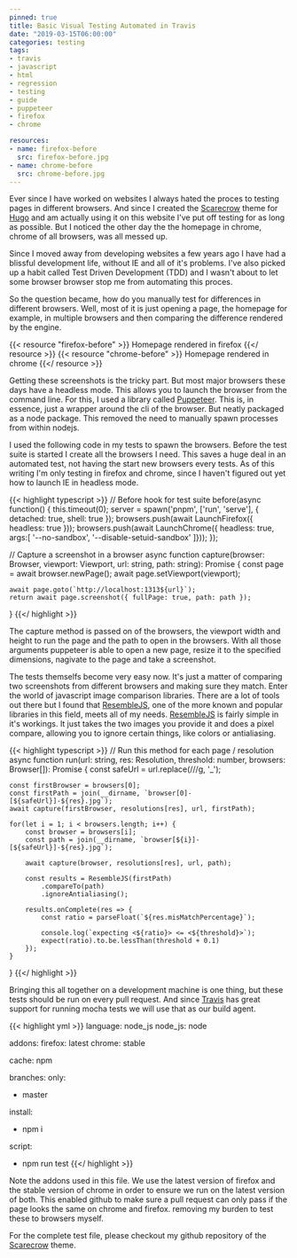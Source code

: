 ```yaml
---
pinned: true
title: Basic Visual Testing Automated in Travis
date: "2019-03-15T06:00:00"
categories: testing
tags:
- travis
- javascript
- html
- regression
- testing
- guide
- puppeteer
- firefox
- chrome

resources:
- name: firefox-before
  src: firefox-before.jpg
- name: chrome-before
  src: chrome-before.jpg
---
```


Ever since I have worked on websites I always hated the proces to testing pages in different browsers. And since I created the [Scarecrow][scarecrow] theme for [Hugo][hugo] and am actually using it on this website I've put off testing for as long as possible. But I noticed the other day the the homepage in chrome, chrome of all browsers, was all messed up.

<!--more-->

Since I moved away from developing websites a few years ago I have had a blissful development life, without IE and all of it's problems.  I've also picked up a habit called Test Driven Development (TDD) and I wasn't about to let some browser browser stop me from automating this proces.

So the question became, how do you manually test for differences in different browsers. Well, most of it is just opening a page, the homepage for example, in multiple browsers and then comparing the difference rendered by the engine.

{{< resource "firefox-before" >}}
	Homepage rendered in firefox
{{</ resource >}}
{{< resource "chrome-before" >}}
	Homepage rendered in chrome
{{</ resource >}}

Getting these screenshots is the tricky part. But most major browsers these days have a headless mode. This allows you to launch the browser from the command line. For this, I used a library called [Puppeteer][puppeteer]. This is, in essence, just a wrapper around the cli of the browser. But neatly packaged as a node package. This removed the need to manually spawn processes from within nodejs.

I used the following code in my tests to spawn the browsers. Before the test suite is started I create all the browsers I need. This saves a huge deal in an automated test, not having the start new browsers every tests. As of this writing I'm only testing in firefox and chrome, since I haven't figured out yet how to launch IE in headless mode.

{{< highlight typescript >}}
// Before hook for test suite
before(async function() {
	this.timeout(0);
	server = spawn('pnpm', ['run', 'serve'], { detached: true, shell: true });
	browsers.push(await LaunchFirefox({ headless: true }));
	browsers.push(await LaunchChrome({ headless: true, args:[ '--no-sandbox', '--disable-setuid-sandbox' ]}));
});

// Capture a screenshot in a browser
async function capture(browser: Browser, viewport: Viewport, url: string, path: string): Promise<Buffer> {
	const page = await browser.newPage();
	await page.setViewport(viewport);

	await page.goto(`http://localhost:1313${url}`);
	return await page.screenshot({ fullPage: true, path: path });
}
{{</ highlight >}}

The capture method is passed on of the browsers, the viewport width and height to run the page and the path to open in the browsers.
With all those arguments puppeteer is able to open a new page, resize it to the specified dimensions, nagivate to the page and take a screenshot.

The tests themselfs become very easy now. It's just a matter of comparing two screenshots from different browsers and making sure they match. Enter the world of javascript image comparison libraries. There are a lot of tools out there but I found that [ResembleJS][resemblejs], one of the more known and popular libraries in this field, meets all of my needs. [ResembleJS][resemblejs] is fairly simple in it's workings. It just takes the two images you provide it and does a pixel compare, allowing you to ignore certain things, like colors or antialiasing.

{{< highlight typescript >}}
// Run this method for each page / resolution
async function run(url: string, res: Resolution, threshold: number, browsers: Browser[]): Promise<void> {
	const safeUrl = url.replace(/\//g, '_');

	const firstBrowser = browsers[0];
	const firstPath = join(__dirname, `browser[0]-[${safeUrl}]-${res}.jpg`);
	await capture(firstBrowser, resolutions[res], url, firstPath);

	for(let i = 1; i < browsers.length; i++) {
		const browser = browsers[i];
		const path = join(__dirname, `browser[${i}]-[${safeUrl}]-${res}.jpg`);

		await capture(browser, resolutions[res], url, path);

		const results = ResembleJS(firstPath)
			.compareTo(path)
			.ignoreAntialiasing();

		results.onComplete(res => {
			const ratio = parseFloat(`${res.misMatchPercentage}`);

			console.log(`expecting <${ratio}> <= <${threshold}>`);
			expect(ratio).to.be.lessThan(threshold + 0.1)
		});
	}
}
{{</ highlight >}}

Bringing this all together on a development machine is one thing, but these tests should be run on every pull request. And since [Travis][travis] has great support for running mocha tests we will use that as our build agent.

{{< highlight yml >}}
language: node_js
node_js: node

addons:
  firefox: latest
  chrome: stable

cache: npm

branches:
  only:
  - master

install:
- npm i

script:
- npm run test
{{</ highlight >}}

Note the addons used in this file. We use the latest version of firefox and the stable version of chrome in order to ensure we run on the latest version of both.
This enabled github to make sure a pull request can only pass if the page looks the same on chrome and firefox. removing my burden to test these to browsers myself.


For the complete test file, please checkout my github repository of the [Scarecrow][scarecrow] theme.


[scarecrow]: https://github.com/strootje/hugo-scarecrow-theme/
[hugo]: https://gohugo.io/
[puppeteer]: https://github.com/GoogleChrome/puppeteer
[resemblejs]: https://github.com/rsmbl/Resemble.js
[travis]: https://travis-ci.org/
